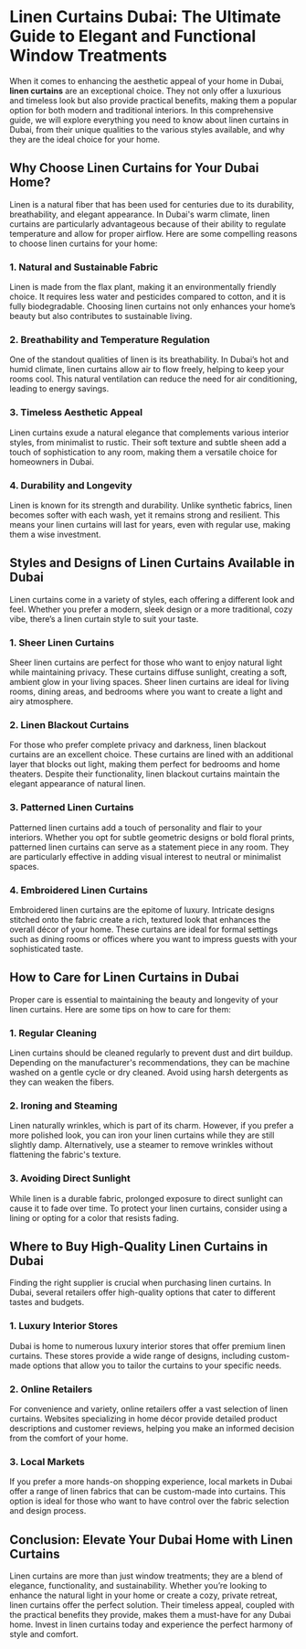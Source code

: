 <!DOCTYPE html>
<html lang="en">
<head>
    <meta charset="UTF-8">
    <meta name="viewport" content="width=device-width, initial-scale=1.0">
    <title>Linen Curtains Dubai: The Ultimate Guide to Elegant and Functional Window Treatments</title>
</head>
<body>

<h1>Linen Curtains Dubai: The Ultimate Guide to Elegant and Functional Window Treatments</h1>

<p>When it comes to enhancing the aesthetic appeal of your home in Dubai, <strong>linen curtains</strong> are an exceptional choice. They not only offer a luxurious and timeless look but also provide practical benefits, making them a popular option for both modern and traditional interiors. In this comprehensive guide, we will explore everything you need to know about linen curtains in Dubai, from their unique qualities to the various styles available, and why they are the ideal choice for your home.</p>

<h2>Why Choose Linen Curtains for Your Dubai Home?</h2>

<p>Linen is a natural fiber that has been used for centuries due to its durability, breathability, and elegant appearance. In Dubai's warm climate, linen curtains are particularly advantageous because of their ability to regulate temperature and allow for proper airflow. Here are some compelling reasons to choose linen curtains for your home:</p>

<h3>1. Natural and Sustainable Fabric</h3>
<p>Linen is made from the flax plant, making it an environmentally friendly choice. It requires less water and pesticides compared to cotton, and it is fully biodegradable. Choosing linen curtains not only enhances your home’s beauty but also contributes to sustainable living.</p>

<h3>2. Breathability and Temperature Regulation</h3>
<p>One of the standout qualities of linen is its breathability. In Dubai’s hot and humid climate, linen curtains allow air to flow freely, helping to keep your rooms cool. This natural ventilation can reduce the need for air conditioning, leading to energy savings.</p>

<h3>3. Timeless Aesthetic Appeal</h3>
<p>Linen curtains exude a natural elegance that complements various interior styles, from minimalist to rustic. Their soft texture and subtle sheen add a touch of sophistication to any room, making them a versatile choice for homeowners in Dubai.</p>

<h3>4. Durability and Longevity</h3>
<p>Linen is known for its strength and durability. Unlike synthetic fabrics, linen becomes softer with each wash, yet it remains strong and resilient. This means your linen curtains will last for years, even with regular use, making them a wise investment.</p>

<h2>Styles and Designs of Linen Curtains Available in Dubai</h2>

<p>Linen curtains come in a variety of styles, each offering a different look and feel. Whether you prefer a modern, sleek design or a more traditional, cozy vibe, there’s a linen curtain style to suit your taste.</p>

<h3>1. Sheer Linen Curtains</h3>
<p>Sheer linen curtains are perfect for those who want to enjoy natural light while maintaining privacy. These curtains diffuse sunlight, creating a soft, ambient glow in your living spaces. Sheer linen curtains are ideal for living rooms, dining areas, and bedrooms where you want to create a light and airy atmosphere.</p>

<h3>2. Linen Blackout Curtains</h3>
<p>For those who prefer complete privacy and darkness, linen blackout curtains are an excellent choice. These curtains are lined with an additional layer that blocks out light, making them perfect for bedrooms and home theaters. Despite their functionality, linen blackout curtains maintain the elegant appearance of natural linen.</p>

<h3>3. Patterned Linen Curtains</h3>
<p>Patterned linen curtains add a touch of personality and flair to your interiors. Whether you opt for subtle geometric designs or bold floral prints, patterned linen curtains can serve as a statement piece in any room. They are particularly effective in adding visual interest to neutral or minimalist spaces.</p>

<h3>4. Embroidered Linen Curtains</h3>
<p>Embroidered linen curtains are the epitome of luxury. Intricate designs stitched onto the fabric create a rich, textured look that enhances the overall décor of your home. These curtains are ideal for formal settings such as dining rooms or offices where you want to impress guests with your sophisticated taste.</p>

<h2>How to Care for Linen Curtains in Dubai</h2>

<p>Proper care is essential to maintaining the beauty and longevity of your linen curtains. Here are some tips on how to care for them:</p>

<h3>1. Regular Cleaning</h3>
<p>Linen curtains should be cleaned regularly to prevent dust and dirt buildup. Depending on the manufacturer's recommendations, they can be machine washed on a gentle cycle or dry cleaned. Avoid using harsh detergents as they can weaken the fibers.</p>

<h3>2. Ironing and Steaming</h3>
<p>Linen naturally wrinkles, which is part of its charm. However, if you prefer a more polished look, you can iron your linen curtains while they are still slightly damp. Alternatively, use a steamer to remove wrinkles without flattening the fabric's texture.</p>

<h3>3. Avoiding Direct Sunlight</h3>
<p>While linen is a durable fabric, prolonged exposure to direct sunlight can cause it to fade over time. To protect your linen curtains, consider using a lining or opting for a color that resists fading.</p>

<h2>Where to Buy High-Quality Linen Curtains in Dubai</h2>

<p>Finding the right supplier is crucial when purchasing linen curtains. In Dubai, several retailers offer high-quality options that cater to different tastes and budgets.</p>

<h3>1. Luxury Interior Stores</h3>
<p>Dubai is home to numerous luxury interior stores that offer premium linen curtains. These stores provide a wide range of designs, including custom-made options that allow you to tailor the curtains to your specific needs.</p>

<h3>2. Online Retailers</h3>
<p>For convenience and variety, online retailers offer a vast selection of linen curtains. Websites specializing in home décor provide detailed product descriptions and customer reviews, helping you make an informed decision from the comfort of your home.</p>

<h3>3. Local Markets</h3>
<p>If you prefer a more hands-on shopping experience, local markets in Dubai offer a range of linen fabrics that can be custom-made into curtains. This option is ideal for those who want to have control over the fabric selection and design process.</p>

<h2>Conclusion: Elevate Your Dubai Home with Linen Curtains</h2>

<p>Linen curtains are more than just window treatments; they are a blend of elegance, functionality, and sustainability. Whether you’re looking to enhance the natural light in your home or create a cozy, private retreat, linen curtains offer the perfect solution. Their timeless appeal, coupled with the practical benefits they provide, makes them a must-have for any Dubai home. Invest in linen curtains today and experience the perfect harmony of style and comfort.</p>
</body>
</html>

